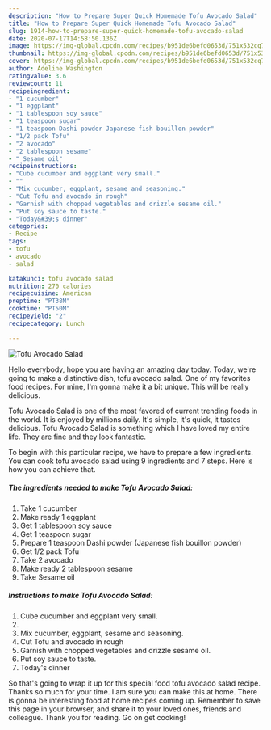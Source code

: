 ```yaml
---
description: "How to Prepare Super Quick Homemade Tofu Avocado Salad"
title: "How to Prepare Super Quick Homemade Tofu Avocado Salad"
slug: 1914-how-to-prepare-super-quick-homemade-tofu-avocado-salad
date: 2020-07-17T14:58:50.136Z
image: https://img-global.cpcdn.com/recipes/b951de6befd0653d/751x532cq70/tofu-avocado-salad-recipe-main-photo.jpg
thumbnail: https://img-global.cpcdn.com/recipes/b951de6befd0653d/751x532cq70/tofu-avocado-salad-recipe-main-photo.jpg
cover: https://img-global.cpcdn.com/recipes/b951de6befd0653d/751x532cq70/tofu-avocado-salad-recipe-main-photo.jpg
author: Adeline Washington
ratingvalue: 3.6
reviewcount: 11
recipeingredient:
- "1 cucumber"
- "1 eggplant"
- "1 tablespoon soy sauce"
- "1 teaspoon sugar"
- "1 teaspoon Dashi powder Japanese fish bouillon powder"
- "1/2 pack Tofu"
- "2 avocado"
- "2 tablespoon sesame"
- " Sesame oil"
recipeinstructions:
- "Cube cucumber and eggplant very small."
- ""
- "Mix cucumber, eggplant, sesame and seasoning."
- "Cut Tofu and avocado in rough"
- "Garnish with chopped vegetables and drizzle sesame oil."
- "Put soy sauce to taste."
- "Today&#39;s dinner"
categories:
- Recipe
tags:
- tofu
- avocado
- salad

katakunci: tofu avocado salad 
nutrition: 270 calories
recipecuisine: American
preptime: "PT38M"
cooktime: "PT50M"
recipeyield: "2"
recipecategory: Lunch

---
```



![Tofu Avocado Salad](https://img-global.cpcdn.com/recipes/b951de6befd0653d/751x532cq70/tofu-avocado-salad-recipe-main-photo.jpg)

Hello everybody, hope you are having an amazing day today. Today, we're going to make a distinctive dish, tofu avocado salad. One of my favorites food recipes. For mine, I'm gonna make it a bit unique. This will be really delicious.



Tofu Avocado Salad is one of the most favored of current trending foods in the world. It is enjoyed by millions daily. It's simple, it's quick, it tastes delicious. Tofu Avocado Salad is something which I have loved my entire life. They are fine and they look fantastic.


To begin with this particular recipe, we have to prepare a few ingredients. You can cook tofu avocado salad using 9 ingredients and 7 steps. Here is how you can achieve that.

<!--inarticleads1-->

##### The ingredients needed to make Tofu Avocado Salad:

1. Take 1 cucumber
1. Make ready 1 eggplant
1. Get 1 tablespoon soy sauce
1. Get 1 teaspoon sugar
1. Prepare 1 teaspoon Dashi powder (Japanese fish bouillon powder)
1. Get 1/2 pack Tofu
1. Take 2 avocado
1. Make ready 2 tablespoon sesame
1. Take  Sesame oil




<!--inarticleads2-->

##### Instructions to make Tofu Avocado Salad:

1. Cube cucumber and eggplant very small.
1. 
1. Mix cucumber, eggplant, sesame and seasoning.
1. Cut Tofu and avocado in rough
1. Garnish with chopped vegetables and drizzle sesame oil.
1. Put soy sauce to taste.
1. Today&#39;s dinner




So that's going to wrap it up for this special food tofu avocado salad recipe. Thanks so much for your time. I am sure you can make this at home. There is gonna be interesting food at home recipes coming up. Remember to save this page in your browser, and share it to your loved ones, friends and colleague. Thank you for reading. Go on get cooking!
